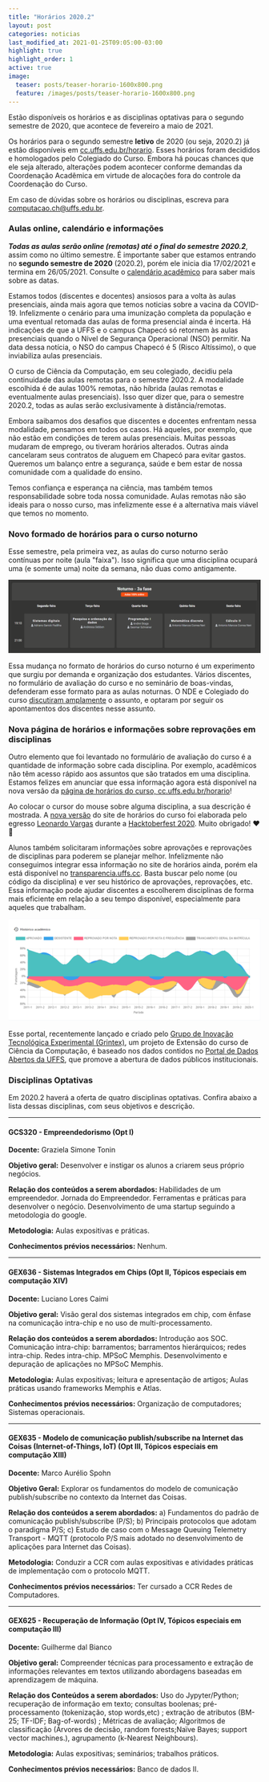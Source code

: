 ```yaml
---
title: "Horários 2020.2"
layout: post
categories: noticias
last_modified_at: 2021-01-25T09:05:00-03:00
highlight: true
highlight_order: 1
active: true
image:
  teaser: posts/teaser-horario-1600x800.png
  feature: /images/posts/teaser-horario-1600x800.png
---
```


Estão disponíveis os horários e as disciplinas optativas para o segundo semestre de 2020, que acontece de fevereiro a maio de 2021.

Os horários para o segundo semestre **letivo** de 2020 (ou seja, 2020.2) já estão disponíveis em [cc.uffs.edu.br/horario](https://cc.uffs.edu.br/horario/). Esses horários foram decididos e homologados pelo Colegiado do Curso. Embora há poucas chances que ele seja alterado, alterações podem acontecer conforme demandas da Coordenação Acadêmica em virtude de alocações fora do controle da Coordenação do Curso.

Em caso de dúvidas sobre os horários ou disciplinas, escreva para [computacao.ch@uffs.edu.br](mailto:computacao.ch@uffs.edu.br).

### Aulas online, calendário e informações

***Todas as aulas serão online (remotas) até o final do semestre 2020.2***, assim como no último semestre. É importante saber que estamos entrando no **segundo semestre de 2020** (2020.2), porém ele inicia dia 17/02/2021 e termina em 26/05/2021. Consulte o [calendário acadêmico](https://www.uffs.edu.br/atos-normativos/portaria/gr/2020-1375) para saber mais sobre as datas.

Estamos todos (discentes e docentes) ansiosos para a volta às aulas presenciais, ainda mais agora que temos noticias sobre a vacina da COVID-19. Infelizmente o cenário para uma imunização completa da população e uma eventual retomada das aulas de forma presencial ainda é incerta. Há indicações de que a UFFS e o campus Chapecó só retornem às aulas presenciais quando o Nível de Segurança Operacional (NSO) permitir. Na data dessa notícia, o NSO do campus Chapecó é 5 (Risco Altíssimo), o que inviabiliza aulas presenciais.

O curso de Ciência da Computação, em seu colegiado, decidiu pela continuidade das aulas remotas para o semestre 2020.2. A modalidade escolhida é de aulas 100% remotas, não híbrida (aulas remotas e eventualmente aulas presenciais). Isso quer dizer que, para o semestre 2020.2, todas as aulas serão exclusivamente à distância/remotas.

Embora saibamos dos desafios que discentes e docentes enfrentam nessa modalidade, pensamos em todos os casos. Há aqueles, por exemplo, que não estão em condições de terem aulas presenciais. Muitas pessoas mudaram de emprego, ou tiveram horários alterados. Outras ainda cancelaram seus contratos de aluguem em Chapecó para evitar gastos. Queremos um balanço entre a segurança, saúde e bem estar de nossa comunidade com a qualidade do ensino.

Temos confiança e esperança na ciência, mas também temos responsabilidade sobre toda nossa comunidade. Aulas remotas não são ideais para o nosso curso, mas infelizmente esse é a alternativa mais viável que temos no momento.

### Novo formado de horários para o curso noturno

Esse semestre, pela primeira vez, as aulas do curso noturno serão contínuas por noite (aula "faixa"). Isso significa que uma disciplina ocupará uma (e somente uma) noite da semana, não duas como antigamente.

![Tabela de horários com aulas contínuas no período noturno](/images/posts/aula-faixa-noturno.png)

Essa mudança no formato de horários do curso noturno é um experimento que surgiu por demanda e organização dos estudantes. Vários discentes, no formulário de avaliação do curso e no seminário de boas-vindas, defenderam esse formato para as aulas noturnas. O NDE e Colegiado do curso [discutiram amplamente](https://github.com/ccuffs/curso/issues/53) o assunto, e optaram por seguir os apontamentos dos discentes nesse assunto.

### Nova página de horários e informações sobre reprovações em disciplinas

Outro elemento que foi levantado no formulário de avaliação do curso é a quantidade de informação sobre cada disciplina. Por exemplo, acadêmicos não têm acesso rápido aos assuntos que são tratados em uma disciplina. Estamos felizes em anunciar que essa informação agora está disponível na nova versão da [página de horários do curso, cc.uffs.edu.br/horario](https://cc.uffs.edu.br/horario/)!

Ao colocar o cursor do mouse sobre alguma disciplina, a sua descrição é mostrada. A [nova versão](https://github.com/ccuffs/horario) do site de horários do curso foi elaborada pelo egresso [Leonardo Vargas](https://github.com/LeeonardoVargas) durante a [Hacktoberfest 2020](http://uffs.cc/hacktoberfest). Muito obrigado! ❤🎉

Alunos também solicitaram informações sobre aprovações e reprovações de disciplinas para poderem se planejar melhor. Infelizmente não conseguimos integrar essa informação no site de horários ainda, porém ela está disponível no [transparencia.uffs.cc](https://transparencia.uffs.cc). Basta buscar pelo nome (ou código da disciplina) e ver seu histórico de aprovações, reprovações, etc. Essa informação pode ajudar discentes a escolherem disciplinas de forma mais eficiente em relação a seu tempo disponível, especialmente para aqueles que trabalham.

![Gráfico com aprovações, reprovações e desistências de uma disciplina](/images/posts/transparencia-ccr.png)

Esse portal, recentemente lançado e criado pelo [Grupo de Inovação Tecnológica Experimental (Grintex)](https://grintex.uffs.cc), um projeto de Extensão do curso de Ciência da Computação, é baseado nos dados contidos no [Portal de Dados Abertos da UFFS](https://dados.uffs.edu.br), que promove a abertura de dados públicos institucionais.

### Disciplinas Optativas

Em 2020.2 haverá a oferta de quatro disciplinas optativas. Confira abaixo a lista dessas disciplinas, com seus objetivos e descrição.

---

#### GCS320 - Empreendedorismo (Opt I)

**Docente:** Graziela Simone Tonin

**Objetivo geral:**
Desenvolver e instigar os alunos a criarem seus próprio negócios.

**Relação dos conteúdos a serem abordados:**
Habilidades de um empreendedor. Jornada do Empreendedor. Ferramentas e práticas para desenvolver o negócio. Desenvolvimento de uma startup seguindo a metodologia do google.

**Metodologia:**
Aulas expositivas e práticas.

**Conhecimentos prévios necessários:**
Nenhum.

---

#### GEX636 - Sistemas Integrados em Chips (Opt II, Tópicos especiais em computação XIV)

**Docente:**
Luciano Lores Caimi

**Objetivo geral:**
Visão geral dos sistemas integrados em chip, com ênfase na comunicação intra-chip e no uso de multi-processamento.

**Relação dos conteúdos a serem abordados:**
Introdução aos SOC. Comunicação intra-chip: barramentos; barramentos hierárquicos; redes intra-chip. Redes intra-chip. MPSoC Memphis. Desenvolvimento e depuração de aplicações no MPSoC Memphis.


**Metodologia:**
Aulas expositivas; leitura e apresentação de artigos; Aulas práticas usando frameworks Memphis e Atlas.

**Conhecimentos prévios necessários:**
Organização de computadores; Sistemas operacionais.

---

#### GEX635 - Modelo de comunicação publish/subscribe na Internet das Coisas (Internet-of-Things, IoT) (Opt III, Tópicos especiais em computação XIII)

**Docente:**
Marco Aurélio Spohn 

**Objetivo Geral:**
Explorar os fundamentos do modelo de comunicação  publish/subscribe no contexto da Internet das Coisas.

**Relação dos conteúdos a serem abordados:**
a) Fundamentos do padrão de comunicação publish/subscribe (P/S); b) Principais protocolos que adotam o paradigma P/S; c) Estudo de caso com o Message Queuing Telemetry Transport - MQTT (protocolo P/S mais adotado no desenvolvimento de aplicações para Internet das Coisas).

**Metodologia:**
Conduzir a CCR com aulas expositivas e atividades práticas de implementação com o protocolo MQTT. 

**Conhecimentos prévios necessários:**
Ter cursado a CCR Redes de Computadores. 

---

#### GEX625 - Recuperação de Informação (Opt IV, Tópicos especiais em computação III)

**Docente:** Guilherme dal Bianco

**Objetivo geral:**
Compreender técnicas para processamento e  extração de informações relevantes em textos utilizando abordagens baseadas em aprendizagem de máquina.

**Relação dos Conteúdos a serem abordados:**
Uso do Jypyter/Python; recuperação de informação em texto; consultas boolenas; pré-processamento (tokenização, stop words,etc) ; extração de atributos  (BM-25; TF-IDF; Bag-of-words) ; Métricas de avaliação; Algoritmos de classificação (Árvores de decisão, random forests;Naïve Bayes; support vector machines.), agrupamento (k-Nearest Neighbours).

**Metodologia:**
Aulas expositivas; seminários; trabalhos práticos.

**Conhecimentos prévios necessários:**
Banco de dados II.
